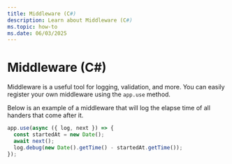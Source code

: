```yaml
---
title: Middleware (C#)
description: Learn about Middleware (C#)
ms.topic: how-to
ms.date: 06/03/2025
---
```


# Middleware (C#)

Middleware is a useful tool for logging, validation, and more.
You can easily register your own middleware using the `app.use` method.

Below is an example of a middleware that will log the elapse time of all handers
that come after it.


```typescript
app.use(async ({ log, next }) => {
  const startedAt = new Date();
  await next();
  log.debug(new Date().getTime() - startedAt.getTime());
});
```

